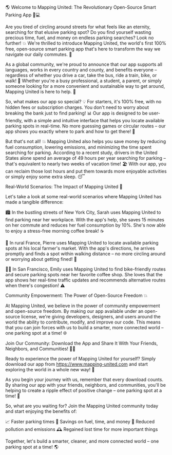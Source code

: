 🌎 Welcome to Mapping United: The Revolutionary Open-Source Smart Parking App 🚗💻

Are you tired of circling around streets for what feels like an eternity, searching for that elusive parking spot? Do you find yourself wasting precious time, fuel, and money on endless parking searches? Look no further! 💥 We're thrilled to introduce Mapping United, the world's first 100% free, open-source smart parking app that's here to transform the way we navigate our daily commutes. 🚀

As a global community, we're proud to announce that our app supports all languages, works in every country and county, and benefits everyone – regardless of whether you drive a car, take the bus, ride a train, bike, or walk! 🌈 Whether you're a busy professional, a student, a parent, or simply someone looking for a more convenient and sustainable way to get around, Mapping United is here to help. 🎉

So, what makes our app so special? 💡 For starters, it's 100% free, with no hidden fees or subscription charges. You don't need to worry about breaking the bank just to find parking! 📊 Our app is designed to be user-friendly, with a simple and intuitive interface that helps you locate available parking spots in real-time. No more guessing games or circular routes – our app shows you exactly where to park and how to get there! 📍

But that's not all! 💥 Mapping United also helps you save money by reducing fuel consumption, lowering emissions, and minimizing the time spent searching for parking. According to a recent study, drivers in the United States alone spend an average of 49 hours per year searching for parking – that's equivalent to nearly two weeks of vacation time! 🏖️ With our app, you can reclaim those lost hours and put them towards more enjoyable activities or simply enjoy some extra sleep. 😴

Real-World Scenarios: The Impact of Mapping United 💪

Let's take a look at some real-world scenarios where Mapping United has made a tangible difference:

🏙️ In the bustling streets of New York City, Sarah uses Mapping United to find parking near her workplace. With the app's help, she saves 15 minutes on her commute and reduces her fuel consumption by 10%. She's now able to enjoy a stress-free morning coffee break! ☕️

🚗 In rural France, Pierre uses Mapping United to locate available parking spots at his local farmer's market. With the app's directions, he arrives promptly and finds a spot within walking distance – no more circling around or worrying about getting fined! 🌾

🏃‍♀️ In San Francisco, Emily uses Mapping United to find bike-friendly routes and secure parking spots near her favorite coffee shop. She loves that the app shows her real-time traffic updates and recommends alternative routes when there's congestion! ⚠️

Community Empowerment: The Power of Open-Source Freedom 💥

At Mapping United, we believe in the power of community empowerment and open-source freedom. By making our app available under an open-source license, we're giving developers, designers, and users around the world the ability to contribute, modify, and improve our code. This means that you can join forces with us to build a smarter, more connected world – one parking spot at a time! 🌐

Join Our Community: Download the App and Share It With Your Friends, Neighbors, and Communities! 📲💬

Ready to experience the power of Mapping United for yourself? Simply download our app from https://www.mapping-united.com and start exploring the world in a whole new way! 🚀

As you begin your journey with us, remember that every download counts. By sharing our app with your friends, neighbors, and communities, you'll be helping to create a ripple effect of positive change – one parking spot at a time! 🌊

So, what are you waiting for? Join the Mapping United community today and start enjoying the benefits of:

📈 Faster parking times
💸 Savings on fuel, time, and money
🌟 Reduced pollution and emissions
🕰️ Regained lost time for more important things

Together, let's build a smarter, cleaner, and more connected world – one parking spot at a time! 🌎